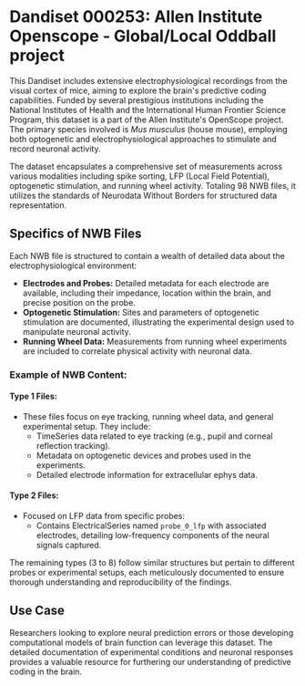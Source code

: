 # Dandiset 000253: Allen Institute Openscope - Global/Local Oddball project

This Dandiset includes extensive electrophysiological recordings from the visual cortex of mice, aiming to explore the brain's predictive coding capabilities. Funded by several prestigious institutions including the National Institutes of Health and the International Human Frontier Science Program, this dataset is a part of the Allen Institute's OpenScope project. The primary species involved is *Mus musculus* (house mouse), employing both optogenetic and electrophysiological approaches to stimulate and record neuronal activity.

The dataset encapsulates a comprehensive set of measurements across various modalities including spike sorting, LFP (Local Field Potential), optogenetic stimulation, and running wheel activity. Totaling 98 NWB files, it utilizes the standards of Neurodata Without Borders for structured data representation.

## Specifics of NWB Files
Each NWB file is structured to contain a wealth of detailed data about the electrophysiological environment:
- **Electrodes and Probes:** Detailed metadata for each electrode are available, including their impedance, location within the brain, and precise position on the probe.
- **Optogenetic Stimulation:** Sites and parameters of optogenetic stimulation are documented, illustrating the experimental design used to manipulate neuronal activity.
- **Running Wheel Data:** Measurements from running wheel experiments are included to correlate physical activity with neuronal data.

### Example of NWB Content:
#### Type 1 Files:
- These files focus on eye tracking, running wheel data, and general experimental setup. They include:
  - TimeSeries data related to eye tracking (e.g., pupil and corneal reflection tracking).
  - Metadata on optogenetic devices and probes used in the experiments.
  - Detailed electrode information for extracellular ephys data.

#### Type 2 Files:
- Focused on LFP data from specific probes:
  - Contains ElectricalSeries named `probe_0_lfp` with associated electrodes, detailing low-frequency components of the neural signals captured.

The remaining types (3 to 8) follow similar structures but pertain to different probes or experimental setups, each meticulously documented to ensure thorough understanding and reproducibility of the findings.

## Use Case
Researchers looking to explore neural prediction errors or those developing computational models of brain function can leverage this dataset. The detailed documentation of experimental conditions and neuronal responses provides a valuable resource for furthering our understanding of predictive coding in the brain.
